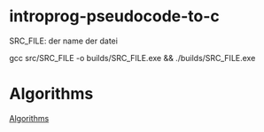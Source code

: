 # introprog-pseudocode-to-c

SRC_FILE: der name der datei

gcc src/SRC_FILE -o builds/SRC_FILE.exe && ./builds/SRC_FILE.exe

# Algorithms

[Algorithms](src/klausur/README.md)

